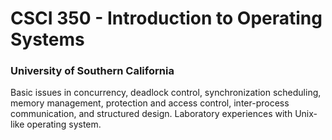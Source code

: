 # CSCI 350 - Introduction to Operating Systems
### University of Southern California
Basic issues in concurrency, deadlock control, synchronization scheduling, memory management, protection and access control, inter-process communication, and structured design. Laboratory experiences with Unix-like operating system.
